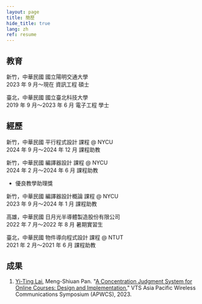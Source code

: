 ```yaml
---
layout: page
title: 簡歷
hide_title: true
lang: zh
ref: resume
---
```


## 教育

<span class="period-loc">新竹，中華民國</span>
國立陽明交通大學
<br>
<span class="period-loc">2023 年 9 月～現在</span>
資訊工程 碩士

<span class="period-loc">臺北，中華民國</span>
國立臺北科技大學
<br>
<span class="period-loc">2019 年 9 月～2023 年 6 月</span>
電子工程 學士

## 經歷

<span class="period-loc">新竹，中華民國</span>
平行程式設計 課程 @ NYCU
<br>
<span class="period-loc">2024 年 9 月～2024 年 12 月</span>
課程助教

<span class="period-loc">新竹，中華民國</span>
編譯器設計 課程 @ NYCU
<br>
<span class="period-loc">2024 年 2 月～2024 年 6 月</span>
課程助教
- 優良教學助理獎

<span class="period-loc">新竹，中華民國</span>
編譯器設計概論 課程 @ NYCU
<br>
<span class="period-loc">2023 年 9 月～2024 年 1 月</span>
課程助教

<span class="period-loc">高雄，中華民國</span>
日月光半導體製造股份有限公司
<br>
<span class="period-loc">2022 年 7 月～2022 年 8 月</span>
暑期實習生

<span class="period-loc">臺北，中華民國</span>
物件導向程式設計 課程 @ NTUT
<br>
<span class="period-loc">2021 年 2 月～2021 年 6 月</span>
課程助教

## 成果

1. <u>Yi-Ting Lai</u>, Meng-Shiuan Pan. "[A Concentration Judgment System for Online Courses: Design and Implementation.](https://ieeexplore.ieee.org/document/10234058)" VTS Asia Pacific Wireless Communications Symposium (APWCS), 2023.
